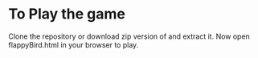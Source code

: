 # To Play the game 
Clone the repository or download zip version of and extract it.
Now open flappyBird.html in your browser to play.
